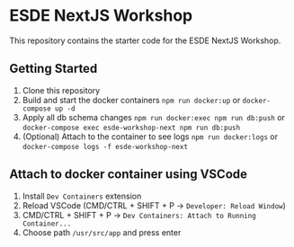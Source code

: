 # ESDE NextJS Workshop

This repository contains the starter code for the ESDE NextJS Workshop.

## Getting Started

1. Clone this repository
2. Build and start the docker containers `npm run docker:up` or `docker-compose up -d`
3. Apply all db schema changes `npm run docker:exec npm run db:push` or `docker-compose exec esde-workshop-next npm run db:push`
4. (Optional) Attach to the container to see logs `npm run docker:logs` or `docker-compose logs -f esde-workshop-next`

## Attach to docker container using VSCode
1. Install `Dev Containers` extension
2. Reload VSCode (CMD/CTRL + SHIFT + P -> `Developer: Reload Window`)
3. CMD/CTRL + SHIFT + P -> `Dev Containers: Attach to Running Container...`
4. Choose path `/usr/src/app` and press enter
